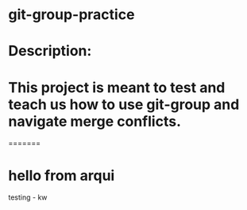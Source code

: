 # git-group-practice


# Description:
# This project is meant to test and teach us how to use git-group and navigate merge conflicts.
=======


# hello from arqui

testing - kw


